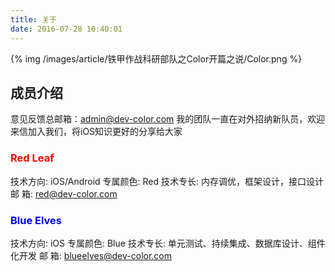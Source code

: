 ```yaml
---
title: 关于
date: 2016-07-28 10:40:01
---
```


{% img /images/article/铁甲作战科研部队之Color开篇之说/Color.png %}


## 成员介绍

意见反馈总邮箱：admin@dev-color.com
我的团队一直在对外招纳新队员，欢迎来信加入我们，将iOS知识更好的分享给大家

### <font color="red">Red Leaf</font>

技术方向: iOS/Android
专属颜色: Red
技术专长: 内存调优，框架设计，接口设计
邮   箱: red@dev-color.com

### <font color="blue" >Blue Elves</font>

技术方向: iOS
专属颜色: Blue
技术专长: 单元测试、持续集成、数据库设计、组件化开发
邮   箱: blueelves@dev-color.com
